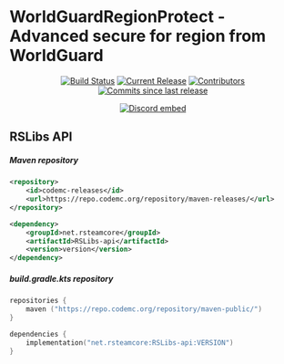 # WorldGuardRegionProtect - Advanced secure for region from WorldGuard
<p align="center">
<a href="https://ci.codemc.io/job/rsteamcore/job/RSLibs/"><img src="https://ci.codemc.io/job/RitaSister/job/WorldGuardRegionProtect/badge/icon" alt="Build Status"></a>
<a href="https://github.com/RSTeamCore/RSLibs/releases"><img src="https://img.shields.io/github/release/RitaSister/WorldGuardRegionProtect.svg" alt="Current Release"></a>
<a href="https://github.com/RSTeamCore/RSLibs/graphs/contributors"><img src="https://img.shields.io/github/contributors/RitaSister/WorldGuardRegionProtect.svg" alt="Contributors"></a>
<a href="https://github.com/RSTeamCore/RSLibs/commits/master"><img src="https://img.shields.io/github/commits-since/RitaSister/WorldGuardRegionProtect/latest.svg" alt="Commits since last release"></a>

<p align="center"><a href="https://discord.com/invite/kvqvA3GTVF"><img src="https://discordapp.com/api/guilds/918677001479540787/embed.png" alt="Discord embed"></a>
</p>

## RSLibs API

##### Maven repository

```xml
<repository>
    <id>codemc-releases</id>
    <url>https://repo.codemc.org/repository/maven-releases/</url>
</repository>

<dependency>
    <groupId>net.rsteamcore</groupId>
    <artifactId>RSLibs-api</artifactId>
    <version>version</version>
</dependency>
```

##### build.gradle.kts repository

```kotlin
repositories {
    maven ("https://repo.codemc.org/repository/maven-public/")
}

dependencies {
    implementation("net.rsteamcore:RSLibs-api:VERSION")
}
```